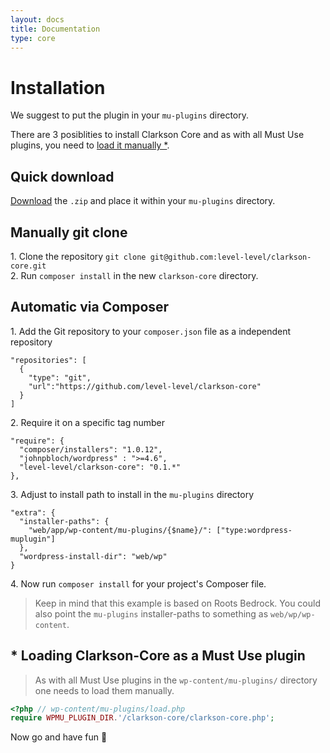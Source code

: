 ```yaml
---
layout: docs
title: Documentation
type: core
---
```

# Installation
We suggest to put the plugin in your `mu-plugins` directory.

There are 3 posiblities to install Clarkson Core and as with all Must Use plugins, you need to [load it manually *](#loading-clarkson-core-as-a-must-use-plugin).

## Quick download
[Download](https://github.com/level-level/clarkson-theme/builds/zip/clarkson-core.zip) the `.zip` and place it within your `mu-plugins` directory.

<!-- This package is build via "clarkson-theme/bin/build.sh" -->

## Manually git clone  

1\. Clone the repository `git clone git@github.com:level-level/clarkson-core.git`  
2\. Run `composer install` in the new `clarkson-core` directory.

## Automatic via Composer  

1\. Add the Git repository to your `composer.json` file as a independent repository

~~~
"repositories": [
  {
    "type": "git",
    "url":"https://github.com/level-level/clarkson-core"
  }
]
~~~

2\. Require it on a specific tag number  

~~~
"require": {
  "composer/installers": "1.0.12",
  "johnpbloch/wordpress" : ">=4.6",
  "level-level/clarkson-core": "0.1.*"
},
~~~

3\. Adjust to install path to install in the `mu-plugins` directory  

~~~
"extra": {
  "installer-paths": {
    "web/app/wp-content/mu-plugins/{$name}/": ["type:wordpress-muplugin"]
  },
  "wordpress-install-dir": "web/wp"
}
~~~

4\. Now run `composer install` for your project's Composer file.

> Keep in mind that this example is based on Roots Bedrock. You could also point the `mu-plugins` installer-paths to something as `web/wp/wp-content`.


## * Loading Clarkson-Core as a Must Use plugin

> As with all Must Use plugins in the `wp-content/mu-plugins/` directory one needs to load them manually. 
    
~~~PHP
<?php // wp-content/mu-plugins/load.php
require WPMU_PLUGIN_DIR.'/clarkson-core/clarkson-core.php';
~~~

Now go and have fun &#127881;
